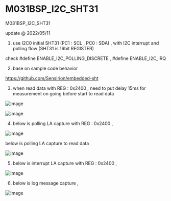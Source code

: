 # M031BSP_I2C_SHT31
 M031BSP_I2C_SHT31


update @ 2022/05/11

1. use I2C0 initial SHT31 (PC1 : SCL , PC0 : SDA) , with I2C interrupt and polling flow (SHT31 is 16bit REGISTER)

check #define ENABLE_I2C_POLLING_DISCRETE , #define ENABLE_I2C_IRQ

2. base on sample code behavior

https://github.com/Sensirion/embedded-sht

3. when read data with REG : 0x2400 , need to put delay 15ms for measurement on going before start to read data

![image](https://github.com/released/MM031BSP_I2C_SHT31/blob/main/delay.jpg)	

![image](https://github.com/released/MM031BSP_I2C_SHT31/blob/main/SHT3x_table.9.jpg)	

4. below is polling LA capture with REG : 0x2400 , 

![image](https://github.com/released/MM031BSP_I2C_SHT31/blob/main/LA_polling_I2C_WR_24_00.jpg)	
	
below is polling LA capture to read data 

![image](https://github.com/released/MM031BSP_I2C_SHT31/blob/main/LA_polling_I2C_WR_24_00.jpg)	

5. below is interrupt LA capture with REG : 0x2400 , 

![image](https://github.com/released/MM031BSP_I2C_SHT31/blob/main/LA_interrupt_I2C_WR_24_00.jpg)	
	
6. below is log message capture ,

![image](https://github.com/released/MM031BSP_I2C_SHT31/blob/main/log.jpg)	



